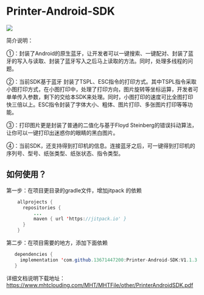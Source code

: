 # Printer-Android-SDK

[![](https://jitpack.io/v/13671447200/Printer-SDK.svg)](https://jitpack.io/#13671447200/Printer-SDK)

简介说明：

①：封装了Android的原生蓝牙，让开发者可以一键搜索、一键配对、封装了蓝牙的写入与读取、封装了蓝牙写入之后马上读取的方法。同时，处理多线程的问题。

②：当前SDK基于蓝牙 封装了TSPL、ESC指令的打印方式。其中TSPL指令采取小图打印方式，在小图打印中，处理了打印方向，图片旋转等坐标运算，开发者可单单传入参数，剩下的交给本SDK来处理。同时，小图打印的速度可比全图打印快三倍以上。ESC指令封装了字体大小、粗体、图片打印、多张图片打印等等功能。

③：打印图片更是封装了普通的二值化与基于Floyd Steinberg的错误抖动算法，让你可以一键打印出迷惑你的眼睛的黑白图片。

④：当前SDK，还支持得到打印机的信息。连接蓝牙之后，可一键得到打印机的序列号、型号、纸张类型、纸张状态、指令类型。

## 如何使用？
  第一步：在项目更目录的gradle文件，增加jitpack 的依赖 <br>
  ```java
	  allprojects {
		repositories {
			...
			maven { url 'https://jitpack.io' }
		}
	  }
  ```
  
  第二步：在项目需要的地方，添加下面依赖<br>
   ```java
	  dependencies {
		implementation 'com.github.13671447200:Printer-Android-SDK:V1.1.3'
	  }
  ```
  
  详细文档说明下载地址：https://www.mhtclouding.com/MHT/MHTFile/other/PrinterAndroidSDK.pdf

